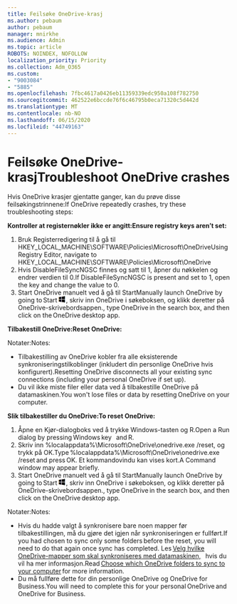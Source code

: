 ```yaml
---
title: Feilsøke OneDrive-krasj
ms.author: pebaum
author: pebaum
manager: mnirkhe
ms.audience: Admin
ms.topic: article
ROBOTS: NOINDEX, NOFOLLOW
localization_priority: Priority
ms.collection: Adm_O365
ms.custom:
- "9003084"
- "5885"
ms.openlocfilehash: 7fbc4617a0426eb11359339edc950a108f782750
ms.sourcegitcommit: 462522e6bccde76f6c46795b0eca71320c5d442d
ms.translationtype: MT
ms.contentlocale: nb-NO
ms.lasthandoff: 06/15/2020
ms.locfileid: "44749163"
---
```

# <a name="troubleshoot-onedrive-crashes"></a><span data-ttu-id="98d11-102">Feilsøke OneDrive-krasj</span><span class="sxs-lookup"><span data-stu-id="98d11-102">Troubleshoot OneDrive crashes</span></span>

<span data-ttu-id="98d11-103">Hvis OneDrive krasjer gjentatte ganger, kan du prøve disse feilsøkingstrinnene:</span><span class="sxs-lookup"><span data-stu-id="98d11-103">If OneDrive repeatedly crashes, try these troubleshooting steps:</span></span>

<span data-ttu-id="98d11-104">**Kontroller at registernøkler ikke er angitt:**</span><span class="sxs-lookup"><span data-stu-id="98d11-104">**Ensure registry keys aren’t set:**</span></span>

1. <span data-ttu-id="98d11-105">Bruk Registerredigering til å gå til HKEY_LOCAL_MACHINE\SOFTWARE\Policies\Microsoft\OneDrive</span><span class="sxs-lookup"><span data-stu-id="98d11-105">Using Registry Editor, navigate to HKEY_LOCAL_MACHINE\SOFTWARE\Policies\Microsoft\OneDrive</span></span>
2. <span data-ttu-id="98d11-106">Hvis DisableFileSyncNGSC finnes og satt til 1, åpner du nøkkelen og endrer verdien til 0.</span><span class="sxs-lookup"><span data-stu-id="98d11-106">If DisableFileSyncNGSC is present and set to 1, open the key and change the value to 0.</span></span>
3. <span data-ttu-id="98d11-107">Start OneDrive manuelt ved å gå til Start</span><span class="sxs-lookup"><span data-stu-id="98d11-107">Manually launch OneDrive by going to Start</span></span> ![Trykk Windows-tasten](data:image/png;base64,iVBORw0KGgoAAAANSUhEUgAAABEAAAAOCAYAAADJ7fe0AAAAAXNSR0IArs4c6QAAAARnQU1BAACxjwv8YQUAAAAJcEhZcwAADsQAAA7EAZUrDhsAAADxSURBVDhPY/wPBAx4wR+Gd6/fM7x9/ZTh9ZuXDGdPnWE4tH0rw/UHDxlaVp9kCDCSYWABKfv35wfD+/cfGV4+fcLw5uVjhlOXzzFsX/qWYebmZAZPWWOGO2DD8ACQS9Y3e4Bcg4Y9/t94fPa/CoY4Aq8/+xik/T8TkEMxGDyGgANWwSqeobvbGSyAADIM3BwCDKXd3QyfoCLoQEGAA0xTxSWjsYMJwLHjkruU4UXSJ4YnT54x3Dh/luHmjfMMmw9wMjCDlRAGBDPgjy8fGT5//8rw9P4Thge3zzNcvXmDYevmfQzXb1xlmH/0ATADyjAAAKdWkD3ZSwNeAAAAAElFTkSuQmCC)<span data-ttu-id="98d11-109">, skriv inn OneDrive i søkeboksen, og klikk deretter på OneDrive-skrivebordsappen.</span><span class="sxs-lookup"><span data-stu-id="98d11-109">, type OneDrive in the search box, and then click on the OneDrive desktop app.</span></span>

<span data-ttu-id="98d11-110">**Tilbakestill OneDrive:**</span><span class="sxs-lookup"><span data-stu-id="98d11-110">**Reset OneDrive:**</span></span>

<span data-ttu-id="98d11-111">Notater:</span><span class="sxs-lookup"><span data-stu-id="98d11-111">Notes:</span></span>

- <span data-ttu-id="98d11-112">Tilbakestilling av OneDrive kobler fra alle eksisterende synkroniseringstilkoblinger (inkludert din personlige OneDrive hvis konfigurert).</span><span class="sxs-lookup"><span data-stu-id="98d11-112">Resetting OneDrive disconnects all your existing sync connections (including your personal OneDrive if set up).</span></span>
- <span data-ttu-id="98d11-113">Du vil ikke miste filer eller data ved å tilbakestille OneDrive på datamaskinen.</span><span class="sxs-lookup"><span data-stu-id="98d11-113">You won't lose files or data by resetting OneDrive on your computer.</span></span>

<span data-ttu-id="98d11-114">**Slik tilbakestiller du OneDrive:**</span><span class="sxs-lookup"><span data-stu-id="98d11-114">**To reset OneDrive:**</span></span>

1. <span data-ttu-id="98d11-115">Åpne en Kjør-dialogboks ved å trykke Windows-tasten og R.</span><span class="sxs-lookup"><span data-stu-id="98d11-115">Open a Run dialog by pressing Windows key    and R.</span></span>
2. <span data-ttu-id="98d11-116">Skriv inn %localappdata%\Microsoft\OneDrive\onedrive.exe /reset, og trykk på OK.</span><span class="sxs-lookup"><span data-stu-id="98d11-116">Type %localappdata%\Microsoft\OneDrive\onedrive.exe /reset and press OK.</span></span> <span data-ttu-id="98d11-117">Et kommandovindu kan vises kort.</span><span class="sxs-lookup"><span data-stu-id="98d11-117">A Command window may appear briefly.</span></span>
3. <span data-ttu-id="98d11-118">Start OneDrive manuelt ved å gå til Start</span><span class="sxs-lookup"><span data-stu-id="98d11-118">Manually launch OneDrive by going to Start</span></span> ![Trykk Windows-tasten](data:image/png;base64,iVBORw0KGgoAAAANSUhEUgAAABEAAAAOCAYAAADJ7fe0AAAAAXNSR0IArs4c6QAAAARnQU1BAACxjwv8YQUAAAAJcEhZcwAADsQAAA7EAZUrDhsAAADxSURBVDhPY/wPBAx4wR+Gd6/fM7x9/ZTh9ZuXDGdPnWE4tH0rw/UHDxlaVp9kCDCSYWABKfv35wfD+/cfGV4+fcLw5uVjhlOXzzFsX/qWYebmZAZPWWOGO2DD8ACQS9Y3e4Bcg4Y9/t94fPa/CoY4Aq8/+xik/T8TkEMxGDyGgANWwSqeobvbGSyAADIM3BwCDKXd3QyfoCLoQEGAA0xTxSWjsYMJwLHjkruU4UXSJ4YnT54x3Dh/luHmjfMMmw9wMjCDlRAGBDPgjy8fGT5//8rw9P4Thge3zzNcvXmDYevmfQzXb1xlmH/0ATADyjAAAKdWkD3ZSwNeAAAAAElFTkSuQmCC)<span data-ttu-id="98d11-120">, skriv inn OneDrive i søkeboksen, og klikk deretter på OneDrive-skrivebordsappen.</span><span class="sxs-lookup"><span data-stu-id="98d11-120">, type OneDrive in the search box, and then click on the OneDrive desktop app.</span></span>

<span data-ttu-id="98d11-121">Notater:</span><span class="sxs-lookup"><span data-stu-id="98d11-121">Notes:</span></span>

- <span data-ttu-id="98d11-122">Hvis du hadde valgt å synkronisere bare noen mapper før tilbakestillingen, må du gjøre det igjen når synkroniseringen er fullført.</span><span class="sxs-lookup"><span data-stu-id="98d11-122">If you had chosen to sync only some folders before the reset, you will need to do that again once sync has completed.</span></span> <span data-ttu-id="98d11-123">Les [Velg hvilke OneDrive-mapper som skal synkroniseres med datamaskinen,](https://support.office.com/article/98b8b011-8b94-419b-aa95-a14ff2415e85)   hvis du vil ha mer informasjon.</span><span class="sxs-lookup"><span data-stu-id="98d11-123">Read [Choose which OneDrive folders to sync to your computer](https://support.office.com/article/98b8b011-8b94-419b-aa95-a14ff2415e85) for more information.</span></span>
- <span data-ttu-id="98d11-124">Du må fullføre dette for din personlige OneDrive og OneDrive for Business.</span><span class="sxs-lookup"><span data-stu-id="98d11-124">You will need to complete this for your personal OneDrive and OneDrive for Business.</span></span>